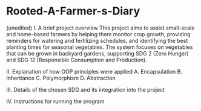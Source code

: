 # Rooted-A-Farmer-s-Diary 
(unedited)
I. A brief project overview
  This project aims to assist small-scale and home-based farmers by helping them monitor crop growth, providing reminders for watering and fertilizing schedules, and identifying the best planting times for seasonal vegetables. The system focuses on vegetables that can be grown in backyard gardens, supporting SDG 2 (Zero Hunger) and SDG 12 (Responsible Consumption and Production).

II. Explanation of how OOP principles were applied
  A. Encapsulation
  B. Inheritance
  C. Polymorphism
  D. Abstraction

III. Details of the chosen SDG and its integration into the project

IV. Instructions for running the program
